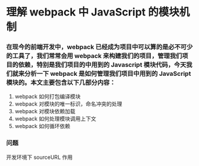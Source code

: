 # 理解 webpack 中 JavaScript 的模块机制
### 在现今的前端开发中，webpack 已经成为项目中可以算的是必不可少的工具了，我们常常会用 webpack 来构建我们的项目，管理我们项目的依赖，特别是我们项目的中用到的 Javascript 模块代码，今天我们就来分析一下 webpack 是如何管理我们项目中用到的 JavaScript 模块的。本文主要包含以下几部分内容：
1. webpack 如何打包编译模块
2. webpack 对模块的唯一标识，命名冲突的处理
3. webpack 对模块依赖加载
4. webpack 如何处理模块调用上下文
5. webpack 如何循环依赖

### 问题
开发环境下 sourceURL 作用

